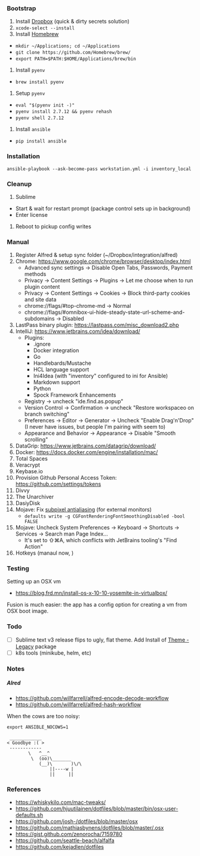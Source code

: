 
### Bootstrap

1. Install [Dropbox](https://www.dropbox.com/downloading) (quick & dirty secrets solution)
1. `xcode-select --install`
1. Install [Homebrew](https://github.com/Homebrew/brew/blob/master/docs/Installation.md#installation)
  * `mkdir ~/Applications; cd ~/Applications`
  * `git clone https://github.com/Homebrew/brew/`
  * `export PATH=$PATH:$HOME/Applications/brew/bin`
1. Install `pyenv`
  * `brew install pyenv`
1. Setup `pyenv`
  * `eval "$(pyenv init -)"`
  * `pyenv install 2.7.12 && pyenv rehash`
  * `pyenv shell 2.7.12`
1. Install `ansible`
  * `pip install ansible`

### Installation

```
ansible-playbook --ask-become-pass workstation.yml -i inventory_local
```

### Cleanup

1. Sublime
  * Start & wait for restart prompt (package control sets up in background)
  * Enter license
1. Reboot to pickup config writes

### Manual
1. Register Alfred & setup sync folder (~/Dropbox/integration/alfred)
1. Chrome: https://www.google.com/chrome/browser/desktop/index.html
    * Advanced sync settings -> Disable Open Tabs, Passwords, Payment methods
    * Privacy -> Content Settings -> Plugins -> Let me choose when to run plugin content
    * Privacy -> Content Settings -> Cookies -> Block third-party cookies and site data
    * chrome://flags/#top-chrome-md -> Normal
    * chrome://flags/#omnibox-ui-hide-steady-state-url-scheme-and-subdomains -> Disabled
1. LastPass binary plugin: https://lastpass.com/misc_download2.php
1. IntelliJ: https://www.jetbrains.com/idea/download/
    * Plugins:
      - .ignore
      - Docker integration
      - Go
      - Handlebards/Mustache
      - HCL language support
      - Ini4Idea (with "inventory" configured to ini for Ansible)
      - Markdown support
      - Python
      - Spock Framework Enhancements
    * Registry -> uncheck "ide.find.as.popup"
    * Version Control -> Confirmation -> uncheck "Restore workspaceo on branch switching"
    * Preferences -> Editor -> Generator -> Uncheck "Enable Drag'n'Drop" (I never have issues, but people I'm pairing with seem to)
    * Appearance and Behavior -> Appearance -> Disable "Smooth scrolling"
1. DataGrip: https://www.jetbrains.com/datagrip/download/
1. Docker: https://docs.docker.com/engine/installation/mac/ 
1. Total Spaces
1. Veracrypt
1. Keybase.io
1. Provision Github Personal Access Token: https://github.com/settings/tokens
1. Divvy
1. The Unarchiver
1. DasiyDisk
1. Mojave: Fix [subpixel antialiasing](https://www.cleverfiles.com/help/mac-fonts-text-blurry.html) (for external monitors)
    * `defaults write -g CGFontRenderingFontSmoothingDisabled -bool FALSE`
1. Mojave: Uncheck System Preferences -> Keyboard -> Shortcuts -> Services -> Search man Page Index...
    * It's set to ⇧⌘A, which conflicts with JetBrains tooling's "Find Action"
1. Hotkeys (manaul now, )

### Testing

Setting up an OSX vm
* https://blog.frd.mn/install-os-x-10-10-yosemite-in-virtualbox/

Fusion is much easier: the app has a config option for creating a vm from OSX boot image.

### Todo
- [ ] Sublime text v3 release flips to ugly, flat theme. Add Install of [Theme - Legacy](https://packagecontrol.io/packages/Theme%20-%20Legacy) package
- [ ] k8s tools (minikube, helm, etc)

### Notes

##### Alred
* https://github.com/willfarrell/alfred-encode-decode-workflow
* https://github.com/willfarrell/alfred-hash-workflow

When the cows are too noisy:
```
export ANSIBLE_NOCOWS=1
```

```
 ____________
< Goodbye :( >
 ------------
        \   ^__^
         \  (oo)\_______
            (__)\       )\/\
                ||----w |
                ||     ||
```

### References

* https://whiskykilo.com/mac-tweaks/
* https://github.com/hjuutilainen/dotfiles/blob/master/bin/osx-user-defaults.sh
* https://github.com/josh-/dotfiles/blob/master/osx
* https://github.com/mathiasbynens/dotfiles/blob/master/.osx
* https://gist.github.com/zenorocha/7159780
* https://github.com/seattle-beach/alfalfa
* https://github.com/kejadlen/dotfiles
